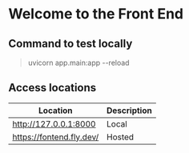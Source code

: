 # Welcome to the Front End

## Command to test locally
> uvicorn app.main:app --reload<br>

## Access locations

| Location | Description |
|---|---|
| http://127.0.0.1:8000 | Local |
| https://fontend.fly.dev/ | Hosted |

